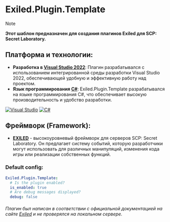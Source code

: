 # Exiled.Plugin.Template
> [!NOTE]
> **Этот шаблон предназначен для создания плагинов Exiled для SCP: Secret Laboratory.**

## Платформа и технологии:
- **Разработка в [Visual Studio 2022](https://visualstudio.microsoft.com/)**: Плагин разрабатывался с использованием интегрированной среды разработки Visual Studio 2022, обеспечивающей удобную и эффективную работу над проектом.
- **Язык программирования [C#](https://learn.microsoft.com/en-us/dotnet/csharp/tour-of-csharp/)**: Exiled.Plugin.Template разрабатывался на языке программирования C#, что обеспечивает высокую производительность и удобство разработки.

[![Visual Studio](https://img.shields.io/badge/Visual%20Studio-5C2D91.svg?style=for-the-badge&logo=visual-studio&logoColor=white)](https://visualstudio.microsoft.com/vs/)
[![C#](https://img.shields.io/badge/c%23-%23239120.svg?style=for-the-badge&logo=csharp&logoColor=white)](https://docs.microsoft.com/en-us/dotnet/csharp/)

## Фреймворк (Framework):
- [**EXILED**](https://www.exiled.to/) - высокоуровневый фреймворк для серверов SCP: Secret Laboratory. Он предлагает систему событий, которую разработчики могут использовать для различных манипуляций, изменения кода игры или реализации собственных функций.

### Default config:
```yaml
Exiled.Plugin.Template:
  # Is the plugin enabled?
  is_enabled: true
  # Are debug messages displayed?
  debug: false
```

###### Плагин был написан в соответствии с официальной документацией на сайте [Exiled](https://www.exiled.to/Archive/Documentation) и не проверялся на локальном сервере.
